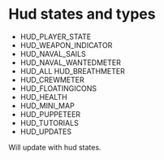 # Hud states and types

- HUD_PLAYER_STATE 
- HUD_WEAPON_INDICATOR 
- HUD_NAVAL_SAILS 
- HUD_NAVAL_WANTEDMETER 
- HUD_ALL HUD_BREATHMETER 
- HUD_CREWMETER 
- HUD_FLOATINGICONS 
- HUD_HEALTH 
- HUD_MINI_MAP
- HUD_PUPPETEER 
- HUD_TUTORIALS 
- HUD_UPDATES

Will update with hud states.
